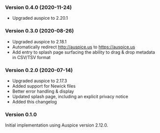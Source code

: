 ### Version 0.4.0 (2020-11-24)

* Upgraded auspice to 2.20.1

### Version 0.3.0 (2020-08-26)

* Upgraded auspice to 2.18.1
* Automatically redirect http://auspice.us to https://auspice.us
* Add entry to splash page surfacing the ability to drag & drop metadata in CSV/TSV format

### Version 0.2.0 (2020-07-14)

* Upgraded auspice to 2.17.3
* Added support for Newick files
* Better error handling & display
* Updated splash page, including an explicit privacy notice
* Added this changelog

### Version 0.1.0

Initial implementation using Auspice version 2.12.0.
